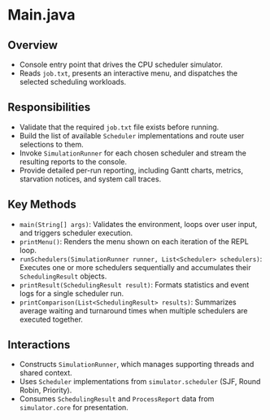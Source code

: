 # Main.java

## Overview

- Console entry point that drives the CPU scheduler simulator.
- Reads `job.txt`, presents an interactive menu, and dispatches the selected scheduling workloads.

## Responsibilities

- Validate that the required `job.txt` file exists before running.
- Build the list of available `Scheduler` implementations and route user selections to them.
- Invoke `SimulationRunner` for each chosen scheduler and stream the resulting reports to the console.
- Provide detailed per-run reporting, including Gantt charts, metrics, starvation notices, and system call traces.

## Key Methods

- `main(String[] args)`: Validates the environment, loops over user input, and triggers scheduler execution.
- `printMenu()`: Renders the menu shown on each iteration of the REPL loop.
- `runSchedulers(SimulationRunner runner, List<Scheduler> schedulers)`: Executes one or more schedulers sequentially and accumulates their `SchedulingResult` objects.
- `printResult(SchedulingResult result)`: Formats statistics and event logs for a single scheduler run.
- `printComparison(List<SchedulingResult> results)`: Summarizes average waiting and turnaround times when multiple schedulers are executed together.

## Interactions

- Constructs `SimulationRunner`, which manages supporting threads and shared context.
- Uses `Scheduler` implementations from `simulator.scheduler` (SJF, Round Robin, Priority).
- Consumes `SchedulingResult` and `ProcessReport` data from `simulator.core` for presentation.
